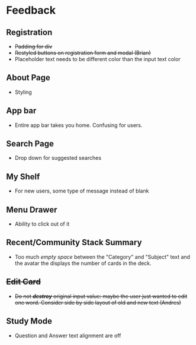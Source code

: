 # Feedback 

## Registration
 * ~~Padding for div~~
 * ~~Restyled buttons on registration form and modal (Brian)~~
 * Placeholder text needs to be different color than the input text color
 
## About Page
 * Styling

## App bar
 * Entire app bar takes you home. Confusing for users. 
## Search Page 
 * Drop down for suggested searches
  
  
## My Shelf 
 * For new users, some type of message instead of blank
 
## Menu Drawer
 * Ability to click out of it 
 
## Recent/Community Stack Summary
 * Too much _empty space_ between the "Category" and "Subject" text and the avatar the displays the number of cards in the deck.
 
## ~~Edit Card~~
 * ~~Do not _**destroy**_ original input value: maybe the user just wanted to edit one word. Consider side by side layout of old and new text (Andres)~~

## Study Mode 
* Question and Answer text alignment are off

 